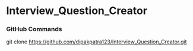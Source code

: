 # Interview_Question_Creator

### GitHub Commands

git clone https://github.com/dipakpatra123/Interview_Question_Creator.git